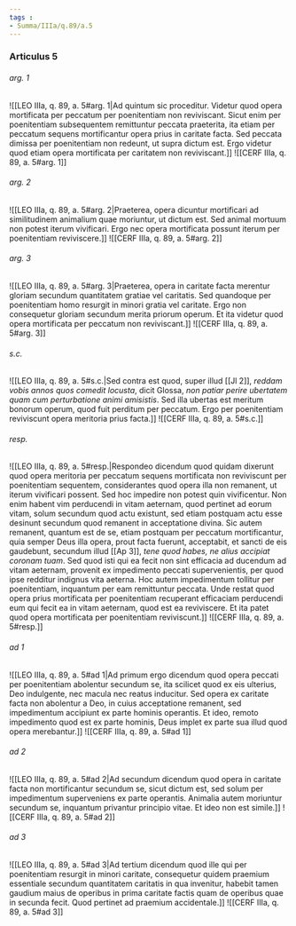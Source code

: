 ```yaml
---
tags : 
- Summa/IIIa/q.89/a.5
---
```


### Articulus 5

###### arg. 1
![[LEO IIIa, q. 89, a. 5#arg. 1|Ad quintum sic proceditur. Videtur quod opera mortificata per peccatum per poenitentiam non reviviscant. Sicut enim per poenitentiam subsequentem remittuntur peccata praeterita, ita etiam per peccatum sequens mortificantur opera prius in caritate facta. Sed peccata dimissa per poenitentiam non redeunt, ut supra dictum est. Ergo videtur quod etiam opera mortificata per caritatem non reviviscant.]]
![[CERF IIIa, q. 89, a. 5#arg. 1]]

###### arg. 2
![[LEO IIIa, q. 89, a. 5#arg. 2|Praeterea, opera dicuntur mortificari ad similitudinem animalium quae moriuntur, ut dictum est. Sed animal mortuum non potest iterum vivificari. Ergo nec opera mortificata possunt iterum per poenitentiam reviviscere.]]
![[CERF IIIa, q. 89, a. 5#arg. 2]]

###### arg. 3
![[LEO IIIa, q. 89, a. 5#arg. 3|Praeterea, opera in caritate facta merentur gloriam secundum quantitatem gratiae vel caritatis. Sed quandoque per poenitentiam homo resurgit in minori gratia vel caritate. Ergo non consequetur gloriam secundum merita priorum operum. Et ita videtur quod opera mortificata per peccatum non reviviscant.]]
![[CERF IIIa, q. 89, a. 5#arg. 3]]

###### s.c.
![[LEO IIIa, q. 89, a. 5#s.c.|Sed contra est quod, super illud [[Jl 2]], *reddam vobis annos quos comedit locusta*, dicit Glossa, *non patiar perire ubertatem quam cum perturbatione animi amisistis*. Sed illa ubertas est meritum bonorum operum, quod fuit perditum per peccatum. Ergo per poenitentiam reviviscunt opera meritoria prius facta.]]
![[CERF IIIa, q. 89, a. 5#s.c.]]

###### resp.
![[LEO IIIa, q. 89, a. 5#resp.|Respondeo dicendum quod quidam dixerunt quod opera meritoria per peccatum sequens mortificata non reviviscunt per poenitentiam sequentem, considerantes quod opera illa non remanent, ut iterum vivificari possent. Sed hoc impedire non potest quin vivificentur. Non enim habent vim perducendi in vitam aeternam, quod pertinet ad eorum vitam, solum secundum quod actu existunt, sed etiam postquam actu esse desinunt secundum quod remanent in acceptatione divina. Sic autem remanent, quantum est de se, etiam postquam per peccatum mortificantur, quia semper Deus illa opera, prout facta fuerunt, acceptabit, et sancti de eis gaudebunt, secundum illud [[Ap 3]], *tene quod habes, ne alius accipiat coronam tuam*. Sed quod isti qui ea fecit non sint efficacia ad ducendum ad vitam aeternam, provenit ex impedimento peccati supervenientis, per quod ipse redditur indignus vita aeterna. Hoc autem impedimentum tollitur per poenitentiam, inquantum per eam remittuntur peccata. Unde restat quod opera prius mortificata per poenitentiam recuperant efficaciam perducendi eum qui fecit ea in vitam aeternam, quod est ea reviviscere. Et ita patet quod opera mortificata per poenitentiam reviviscunt.]]
![[CERF IIIa, q. 89, a. 5#resp.]]

###### ad 1
![[LEO IIIa, q. 89, a. 5#ad 1|Ad primum ergo dicendum quod opera peccati per poenitentiam abolentur secundum se, ita scilicet quod ex eis ulterius, Deo indulgente, nec macula nec reatus inducitur. Sed opera ex caritate facta non abolentur a Deo, in cuius acceptatione remanent, sed impedimentum accipiunt ex parte hominis operantis. Et ideo, remoto impedimento quod est ex parte hominis, Deus implet ex parte sua illud quod opera merebantur.]]
![[CERF IIIa, q. 89, a. 5#ad 1]]

###### ad 2
![[LEO IIIa, q. 89, a. 5#ad 2|Ad secundum dicendum quod opera in caritate facta non mortificantur secundum se, sicut dictum est, sed solum per impedimentum superveniens ex parte operantis. Animalia autem moriuntur secundum se, inquantum privantur principio vitae. Et ideo non est simile.]]
![[CERF IIIa, q. 89, a. 5#ad 2]]

###### ad 3
![[LEO IIIa, q. 89, a. 5#ad 3|Ad tertium dicendum quod ille qui per poenitentiam resurgit in minori caritate, consequetur quidem praemium essentiale secundum quantitatem caritatis in qua invenitur, habebit tamen gaudium maius de operibus in prima caritate factis quam de operibus quae in secunda fecit. Quod pertinet ad praemium accidentale.]]
![[CERF IIIa, q. 89, a. 5#ad 3]]

